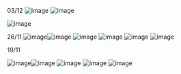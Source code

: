 03/12
![image](https://github.com/user-attachments/assets/8086c838-7b6c-47a0-92a1-9dd141364794)
![image](https://github.com/user-attachments/assets/24747595-01c4-4d06-b2de-3f918dbde678)

![image](https://github.com/user-attachments/assets/3f031f00-1173-4bd9-a3c8-df591badc488)



26/11
![image](https://github.com/user-attachments/assets/9655c1a0-a998-4a43-8189-3738d4e076ed)![image](https://github.com/user-attachments/assets/789a77a9-a2b0-42d1-aacf-e7d03e927f5b)
![image](https://github.com/user-attachments/assets/20595ad6-f8e9-4048-8255-1a222476c517)
![image](https://github.com/user-attachments/assets/bb39749c-6d0a-4de2-aa3b-cdbc79e8a0c7)
![image](https://github.com/user-attachments/assets/269a1cf6-a053-46c4-9de1-cd3b72752697)
![image](https://github.com/user-attachments/assets/ad75c2a5-d480-4c5f-8549-d0838f699e62)


19/11

![image](https://github.com/user-attachments/assets/9b17dba7-61fa-4e30-a7dc-bf61aa51e1b9)![image](https://github.com/user-attachments/assets/8353167f-7b99-427c-8ddc-5f156b65e6b1)
![image](https://github.com/user-attachments/assets/3d5af598-90fe-4c81-bd6e-fc645470e457)
![image](https://github.com/user-attachments/assets/65a6b669-f3f5-449f-9fd7-10f584c1ce46)
![image](https://github.com/user-attachments/assets/17cb8aef-11e8-49d5-8689-dc668b39fb2d)
